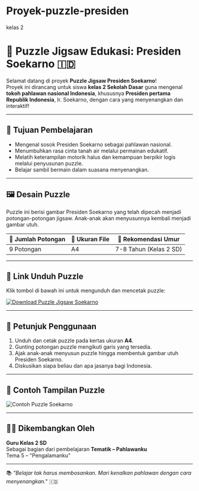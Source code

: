 # Proyek-puzzle-presiden
kelas 2
# 🧩 Puzzle Jigsaw Edukasi: Presiden Soekarno 🇮🇩

Selamat datang di proyek **Puzzle Jigsaw Presiden Soekarno**!  
Proyek ini dirancang untuk siswa **kelas 2 Sekolah Dasar** guna mengenal **tokoh pahlawan nasional Indonesia**, khususnya **Presiden pertama Republik Indonesia**, Ir. Soekarno, dengan cara yang menyenangkan dan interaktif!

---

## 🎯 Tujuan Pembelajaran

- Mengenal sosok Presiden Soekarno sebagai pahlawan nasional.
- Menumbuhkan rasa cinta tanah air melalui permainan edukatif.
- Melatih keterampilan motorik halus dan kemampuan berpikir logis melalui penyusunan puzzle.
- Belajar sambil bermain dalam suasana menyenangkan.

---

## 🖼️ Desain Puzzle

Puzzle ini berisi gambar Presiden Soekarno yang telah dipecah menjadi potongan-potongan jigsaw. Anak-anak akan menyusunnya kembali menjadi gambar utuh.

| 🔢 Jumlah Potongan | 📁 Ukuran File | 🧒 Rekomendasi Umur |
|-------------------|----------------|----------------------|
| 9 Potongan        | A4             | 7-8 Tahun (Kelas 2 SD) |

---

## 🔗 Link Unduh Puzzle

Klik tombol di bawah ini untuk mengunduh dan mencetak puzzle:

[![Download Puzzle Jigsaw Soekarno](https://img.shields.io/badge/Download-Puzzle%20Soekarno-red?style=for-the-badge&logo=google-drive)](https://drive.google.com/your-puzzle-link-di-sini)

---

## 📝 Petunjuk Penggunaan

1. Unduh dan cetak puzzle pada kertas ukuran **A4**.
2. Gunting potongan puzzle mengikuti garis yang tersedia.
3. Ajak anak-anak menyusun puzzle hingga membentuk gambar utuh Presiden Soekarno.
4. Diskusikan siapa beliau dan apa jasanya bagi Indonesia.

---

## 📸 Contoh Tampilan Puzzle

![Contoh Puzzle Soekarno](https://link-gambar-puzzle-kecil.jpg)

---

## 👨‍🏫 Dikembangkan Oleh

**Guru Kelas 2 SD**  
Sebagai bagian dari pembelajaran **Tematik – Pahlawanku**  
Tema 5 – "Pengalamanku"

---

📚 _"Belajar tak harus membosankan. Mari kenalkan pahlawan dengan cara menyenangkan."_ 🇮🇩
